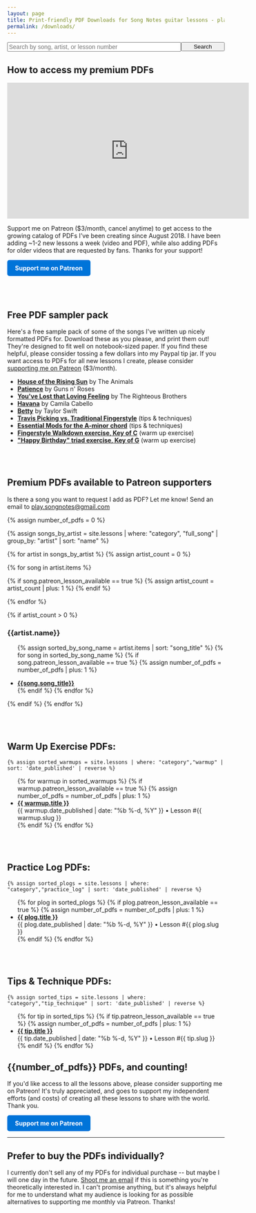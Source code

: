 ```yaml
---
layout: page
title: Print-friendly PDF Downloads for Song Notes guitar lessons - playsongnotes.com
permalink: /downloads/
---
```


  <!-- <div style="background: #FFA; padding: 16px; margin: 24px auto; max-width: 480px;">
    <p style="margin: 0;"><strong>Psst... I just launched a Patreon page!</strong> Get print-friendly PDFs for each new lesson I make for only $3/month. <a href="https://www.patreon.com/songnotes">Learn more »</a></p>
  </div> -->

<div style="text-align: center;">
  <form action="/search/" method="get" style="width: 100%; max-width: 720px; position: relative; text-align: left; margin: 0 auto;">
    <div style="position: relative; display: table; width: 100%;">
      <input style="font-size: 14px;  float: left; width: 80%;" type="text" id="search-box" name="query" placeholder="Search by song, artist, or lesson number">
      <input type="submit" value="Search" id="search-button" style="float: left; width: 20%; max-width: 120px;">
    </div>
  </form>
</div>

## How to access my premium PDFs

<div class="featured_module">
<iframe width="560" height="315" src="https://www.youtube.com/embed/-wUT2i9GHmM?showinfo=0" frameborder="0" allowfullscreen></iframe>

<p>Support me on Patreon ($3/month, cancel anytime) to get access to the growing catalog of PDFs I’ve been creating since August 2018. I have been adding ~1-2 new lessons a week (video and PDF), while also adding PDFs for older videos that are requested by fans. Thanks for your support!</p>

<a style="display: inline-block; text-decoration: none; padding: 10px 18px; background: #0074D9; font-weight: bold; color: white; border-radius: 5px;" href="http://patreon.com/songnotes">Support me on Patreon</a>

</div>

<br /><br />

## Free PDF sampler pack

Here's a free sample pack of some of the songs I've written up nicely formatted PDFs for. Download these as you please, and print them out! They're designed to fit well on notebook-sized paper. If you find these helpful, please consider tossing a few dollars into my Paypal tip jar. If you want access to PDFs for all new lessons I create, please consider [supporting me on Patreon](https://www.patreon.com/songnotes) ($3/month).

<ul>
  <li><strong><a target="_blank" href="https://www.patreon.com/posts/35467639">House of the Rising Sun</a></strong> by The Animals</li>  
  <li><strong><a target="_blank" href="https://www.patreon.com/posts/34822415">Patience</a></strong> by Guns n' Roses</li>  
  <li><strong><a target="_blank" href="https://www.patreon.com/posts/33878045">You've Lost that Loving Feeling</a></strong> by The Righteous Brothers</li>
  <li><strong><a target="_blank" href="https://www.patreon.com/posts/38165123">Havana</a></strong> by Camila Cabello</li>
  <li><strong><a target="_blank" href="https://playsongnotes.com/lessons/321">Betty</a></strong> by Taylor Swift</li>
  <li><strong><a target="_blank" href="https://www.patreon.com/posts/37186031">Travis Picking vs. Traditional Fingerstyle</a></strong> (tips & techniques)</li>  
  <li><strong><a target="_blank" href="https://www.patreon.com/posts/31795113">Essential Mods for the A-minor chord</a></strong> (tips & techniques)</li>  
  <li><strong><a target="_blank" href="https://www.patreon.com/posts/31073686">Fingerstyle Walkdown exercise, Key of C</a></strong> (warm up exercise)</li>
  <li><strong><a target="_blank" href="https://www.patreon.com/posts/39665187">"Happy Birthday" triad exercise, Key of G</a></strong> (warm up exercise)</li>
</ul>



<!-- <ul>
  <li><strong><a href="/printables/[Animals] House of the Rising Sun.pdf">House of the Rising Sun</a></strong> by The Animals</li>
  <li><strong><a href="/printables/[Bonnie Tyler] Total Eclipse of the Heart.pdf">Total Eclipse of the Heart</a></strong> by Bonnie Tyler</li>
  <li><strong><a href="/printables/[Eric Clapton] Layla.pdf">Layla</a></strong> by Eric Clapton</li>
  <li><strong><a href="/printables/[Game of Thrones] Theme Song.pdf">Game of Thrones</a></strong> theme song</li>
  <li><strong><a href="/printables/[Guy Clark] L.A. Freeway.pdf">LA Freeway</a></strong> by Guy Clark</li>
  <li><strong><a href="/printables/[Johnny Cash] Sunday Morning Coming Down.pdf">Sunday Morning Coming Down</a></strong> by Johnny Cash</li>
  <li><strong><a href="/printables/[Loggins and Messina] Dannys Song.pdf">Danny's Song</a></strong> by Loggins and Messina</li>
  <li><strong><a href="/printables/[Lynyrd Skynyrd] Tuesdays Gone.pdf">Tuesday's Gone</a></strong> by Lynyrd Skynyrd</li>
  <li><strong><a href="/printables/[Neil Young] Harvest Moon.pdf">Harvest Moon</a></strong> by Neil Young</li>
  <li><strong><a href="/printables/[Nirvana] About a Girl.pdf">About a Girl</a></strong> by Nirvana</li>
  <li><strong><a href="/printables/[Nirvana] Where Did You Sleep Last Night.pdf">Where Did You Sleep Last Night</a></strong> by Nirvana</li>
  <li><strong><a href="/printables/[Post Malone] Feeling Whitney.pdf">Feeling Whitney</a></strong> by Post Malone</li>
  <li><strong><a href="/printables/[Radiohead] High and Dry.pdf">High and Dry</a></strong> by Radiohead</li>
  <li><strong><a href="/printables/[Tom Petty] Runnin Down a Dream.pdf">Runnin' Down a Dream</a></strong> by Tom Petty</li>
  <li><strong><a href="/printables/[Tom Petty] Learnin to Fly.pdf">Learnin' to Fly</a></strong> by Tom Petty</li>
  <li><strong><a href="/printables/[Waylon Jennings] Honky Tonk Heroes.pdf">Honky Tonk Heroes</a></strong> by Wayon Jennings</li>
</ul> -->

<br /><br />

## Premium PDFs available to Patreon supporters

Is there a song you want to request I add as PDF? Let me know! Send an email to play.songnotes@gmail.com

{% assign number_of_pdfs = 0 %}

{% assign songs_by_artist = site.lessons | where: "category", "full_song" | group_by: "artist" | sort: "name" %}

<div class="multi_column_list">
{% for artist in songs_by_artist %}
{% assign artist_count = 0 %}

{% for song in artist.items %}

  {% if song.patreon_lesson_available == true %}
    {% assign artist_count = artist_count | plus: 1 %}
  {% endif %}

{% endfor %}


{% if artist_count > 0 %}
  <h3 class="mbn">{{artist.name}}</h3>
  <ul>

  {% assign sorted_by_song_name = artist.items | sort: "song_title" %}
  {% for song in sorted_by_song_name %}
  {% if song.patreon_lesson_available == true %}
    {% assign number_of_pdfs = number_of_pdfs | plus: 1 %}
  <li><a href="{{song.url}}"><strong>{{song.song_title}}</strong></a></li>
  {% endif %}
  {% endfor %}


  </ul>
{% endif %}
{% endfor %}
</div>



<br /><br />

## Warm Up Exercise PDFs:

    {% assign sorted_warmups = site.lessons | where: "category","warmup" | sort: 'date_published' | reverse %}
<ul>
    {% for warmup in sorted_warmups %}
      {% if warmup.patreon_lesson_available == true %}
      {% assign number_of_pdfs = number_of_pdfs | plus: 1 %}
<li><strong><a href="{{warmup.url}}">{{ warmup.title }}</a></strong><br /> <span class="small">{{ warmup.date_published | date: "%b %-d, %Y" }} • Lesson #{{ warmup.slug }}</span></li>
      {% endif %}
    {% endfor %}
</ul>

<br /><br />
## Practice Log PDFs:

    {% assign sorted_plogs = site.lessons | where: "category","practice_log" | sort: 'date_published' | reverse %}
<ul>
    {% for plog in sorted_plogs %}
      {% if plog.patreon_lesson_available == true %}
      {% assign number_of_pdfs = number_of_pdfs | plus: 1 %}
<li><strong><a href="{{plog.url}}">{{ plog.title }}</a></strong><br /><span class="small">{{ plog.date_published | date: "%b %-d, %Y" }} • Lesson #{{ plog.slug }}</span></li>
      {% endif %}
    {% endfor %}
</ul>

<br /><br />
## Tips & Technique PDFs:

    {% assign sorted_tips = site.lessons | where: "category","tip_technique" | sort: 'date_published' | reverse %}
<ul>
    {% for tip in sorted_tips %}
      {% if tip.patreon_lesson_available == true %}
      {% assign number_of_pdfs = number_of_pdfs | plus: 1 %}
<li><strong><a href="{{tip.url}}">{{ tip.title }}</a></strong><br /><span class="small">{{ tip.date_published | date: "%b %-d, %Y" }} • Lesson #{{ tip.slug }}</span></li>
      {% endif %}
    {% endfor %}
</ul>

## {{number_of_pdfs}} PDFs, and counting!

If you'd like access to all the lessons above, please consider supporting me on Patreon! It's truly appreciated, and goes to support my independent efforts (and costs) of creating all these lessons to share with the world. Thank you.

<a style="display: inline-block; text-decoration: none; padding: 10px 18px; background: #0074D9; font-weight: bold; color: white; border-radius: 5px;" href="http://patreon.com/songnotes">Support me on Patreon</a>

<hr />

## Prefer to buy the PDFs individually?

I currently don't sell any of my PDFs for individual purchase -- but maybe I will one day in the future. <a href="mailto:play.songnotes@gmail.com">Shoot me an email</a> if this is something you're theoretically interested in. I can't promise anything, but it's always helpful for me to understand what my audience is looking for as possible alternatives to supporting me monthly via Patreon. Thanks!
